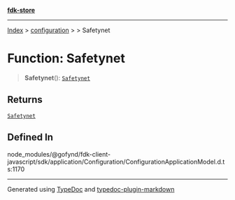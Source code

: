[**fdk-store**](../../../README.md)
***

[Index](../../../API.md) > [configuration](../../README.md) > [<internal>](../README.md) > Safetynet

# Function: Safetynet

> **Safetynet**(): [`Safetynet`](../type-aliases/type-alias.Safetynet.md)

## Returns

[`Safetynet`](../type-aliases/type-alias.Safetynet.md)

## Defined In

node\_modules/@gofynd/fdk-client-javascript/sdk/application/Configuration/ConfigurationApplicationModel.d.ts:1170

***
Generated using [TypeDoc](https://typedoc.org/) and [typedoc-plugin-markdown](https://www.npmjs.com/package/typedoc-plugin-markdown)
